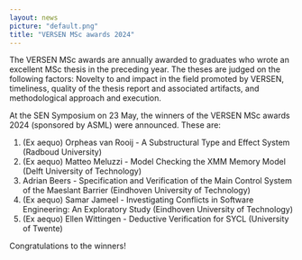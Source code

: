 ```yaml
---
layout: news
picture: "default.png"
title: "VERSEN MSc awards 2024"
---
```


The VERSEN MSc awards are annually awarded to graduates who wrote an excellent MSc thesis in the preceding year. The theses are judged on the following factors: Novelty to and impact in the field promoted by VERSEN, timeliness, quality of the thesis report and associated artifacts, and methodological approach and execution.

At the SEN Symposium on 23 May, the winners of the VERSEN MSc awards 2024 (sponsored by ASML) were announced. These are:

1. (Ex aequo) Orpheas van Rooij - A Substructural Type and Effect System (Radboud University)
1. (Ex aequo) Matteo Meluzzi - Model Checking the XMM Memory Model (Delft University of Technology)
2. Adrian Beers - Specification and Verification of the Main Control System of the Maeslant Barrier (Eindhoven University of Technology)
3. (Ex aequo) Samar Jameel - Investigating Conflicts in Software Engineering: An Exploratory Study (Eindhoven University of Technology)
3. (Ex aequo) Ellen Wittingen - Deductive Verification for SYCL (University of Twente)

Congratulations to the winners!